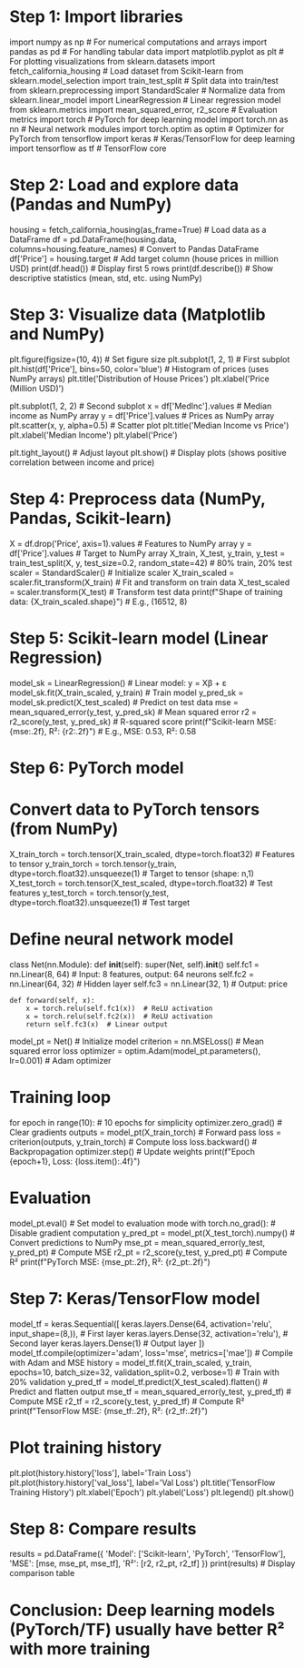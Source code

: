 # Step 1: Import libraries
import numpy as np  # For numerical computations and arrays
import pandas as pd  # For handling tabular data
import matplotlib.pyplot as plt  # For plotting visualizations
from sklearn.datasets import fetch_california_housing  # Load dataset from Scikit-learn
from sklearn.model_selection import train_test_split  # Split data into train/test
from sklearn.preprocessing import StandardScaler  # Normalize data
from sklearn.linear_model import LinearRegression  # Linear regression model
from sklearn.metrics import mean_squared_error, r2_score  # Evaluation metrics
import torch  # PyTorch for deep learning model
import torch.nn as nn  # Neural network modules
import torch.optim as optim  # Optimizer for PyTorch
from tensorflow import keras  # Keras/TensorFlow for deep learning
import tensorflow as tf  # TensorFlow core

# Step 2: Load and explore data (Pandas and NumPy)
housing = fetch_california_housing(as_frame=True)  # Load data as a DataFrame
df = pd.DataFrame(housing.data, columns=housing.feature_names)  # Convert to Pandas DataFrame
df['Price'] = housing.target  # Add target column (house prices in million USD)
print(df.head())  # Display first 5 rows
print(df.describe())  # Show descriptive statistics (mean, std, etc. using NumPy)

# Step 3: Visualize data (Matplotlib and NumPy)
plt.figure(figsize=(10, 4))  # Set figure size
plt.subplot(1, 2, 1)  # First subplot
plt.hist(df['Price'], bins=50, color='blue')  # Histogram of prices (uses NumPy arrays)
plt.title('Distribution of House Prices')
plt.xlabel('Price (Million USD)')

plt.subplot(1, 2, 2)  # Second subplot
x = df['MedInc'].values  # Median income as NumPy array
y = df['Price'].values  # Prices as NumPy array
plt.scatter(x, y, alpha=0.5)  # Scatter plot
plt.title('Median Income vs Price')
plt.xlabel('Median Income')
plt.ylabel('Price')

plt.tight_layout()  # Adjust layout
plt.show()  # Display plots (shows positive correlation between income and price)

# Step 4: Preprocess data (NumPy, Pandas, Scikit-learn)
X = df.drop('Price', axis=1).values  # Features to NumPy array
y = df['Price'].values  # Target to NumPy array
X_train, X_test, y_train, y_test = train_test_split(X, y, test_size=0.2, random_state=42)  # 80% train, 20% test
scaler = StandardScaler()  # Initialize scaler
X_train_scaled = scaler.fit_transform(X_train)  # Fit and transform on train data
X_test_scaled = scaler.transform(X_test)  # Transform test data
print(f"Shape of training data: {X_train_scaled.shape}")  # E.g., (16512, 8)

# Step 5: Scikit-learn model (Linear Regression)
model_sk = LinearRegression()  # Linear model: y = Xβ + ε
model_sk.fit(X_train_scaled, y_train)  # Train model
y_pred_sk = model_sk.predict(X_test_scaled)  # Predict on test data
mse = mean_squared_error(y_test, y_pred_sk)  # Mean squared error
r2 = r2_score(y_test, y_pred_sk)  # R-squared score
print(f"Scikit-learn MSE: {mse:.2f}, R²: {r2:.2f}")  # E.g., MSE: 0.53, R²: 0.58

# Step 6: PyTorch model
# Convert data to PyTorch tensors (from NumPy)
X_train_torch = torch.tensor(X_train_scaled, dtype=torch.float32)  # Features to tensor
y_train_torch = torch.tensor(y_train, dtype=torch.float32).unsqueeze(1)  # Target to tensor (shape: n,1)
X_test_torch = torch.tensor(X_test_scaled, dtype=torch.float32)  # Test features
y_test_torch = torch.tensor(y_test, dtype=torch.float32).unsqueeze(1)  # Test target

# Define neural network model
class Net(nn.Module):
    def __init__(self):
        super(Net, self).__init__()
        self.fc1 = nn.Linear(8, 64)  # Input: 8 features, output: 64 neurons
        self.fc2 = nn.Linear(64, 32)  # Hidden layer
        self.fc3 = nn.Linear(32, 1)  # Output: price
    
    def forward(self, x):
        x = torch.relu(self.fc1(x))  # ReLU activation
        x = torch.relu(self.fc2(x))  # ReLU activation
        return self.fc3(x)  # Linear output

model_pt = Net()  # Initialize model
criterion = nn.MSELoss()  # Mean squared error loss
optimizer = optim.Adam(model_pt.parameters(), lr=0.001)  # Adam optimizer

# Training loop
for epoch in range(10):  # 10 epochs for simplicity
    optimizer.zero_grad()  # Clear gradients
    outputs = model_pt(X_train_torch)  # Forward pass
    loss = criterion(outputs, y_train_torch)  # Compute loss
    loss.backward()  # Backpropagation
    optimizer.step()  # Update weights
    print(f"Epoch {epoch+1}, Loss: {loss.item():.4f}")

# Evaluation
model_pt.eval()  # Set model to evaluation mode
with torch.no_grad():  # Disable gradient computation
    y_pred_pt = model_pt(X_test_torch).numpy()  # Convert predictions to NumPy
mse_pt = mean_squared_error(y_test, y_pred_pt)  # Compute MSE
r2_pt = r2_score(y_test, y_pred_pt)  # Compute R²
print(f"PyTorch MSE: {mse_pt:.2f}, R²: {r2_pt:.2f}")

# Step 7: Keras/TensorFlow model
model_tf = keras.Sequential([
    keras.layers.Dense(64, activation='relu', input_shape=(8,)),  # First layer
    keras.layers.Dense(32, activation='relu'),  # Second layer
    keras.layers.Dense(1)  # Output layer
])
model_tf.compile(optimizer='adam', loss='mse', metrics=['mae'])  # Compile with Adam and MSE
history = model_tf.fit(X_train_scaled, y_train, epochs=10, batch_size=32, 
                       validation_split=0.2, verbose=1)  # Train with 20% validation
y_pred_tf = model_tf.predict(X_test_scaled).flatten()  # Predict and flatten output
mse_tf = mean_squared_error(y_test, y_pred_tf)  # Compute MSE
r2_tf = r2_score(y_test, y_pred_tf)  # Compute R²
print(f"TensorFlow MSE: {mse_tf:.2f}, R²: {r2_tf:.2f}")

# Plot training history
plt.plot(history.history['loss'], label='Train Loss')
plt.plot(history.history['val_loss'], label='Val Loss')
plt.title('TensorFlow Training History')
plt.xlabel('Epoch')
plt.ylabel('Loss')
plt.legend()
plt.show()

# Step 8: Compare results
results = pd.DataFrame({
    'Model': ['Scikit-learn', 'PyTorch', 'TensorFlow'],
    'MSE': [mse, mse_pt, mse_tf],
    'R²': [r2, r2_pt, r2_tf]
})
print(results)  # Display comparison table
# Conclusion: Deep learning models (PyTorch/TF) usually have better R² with more training
